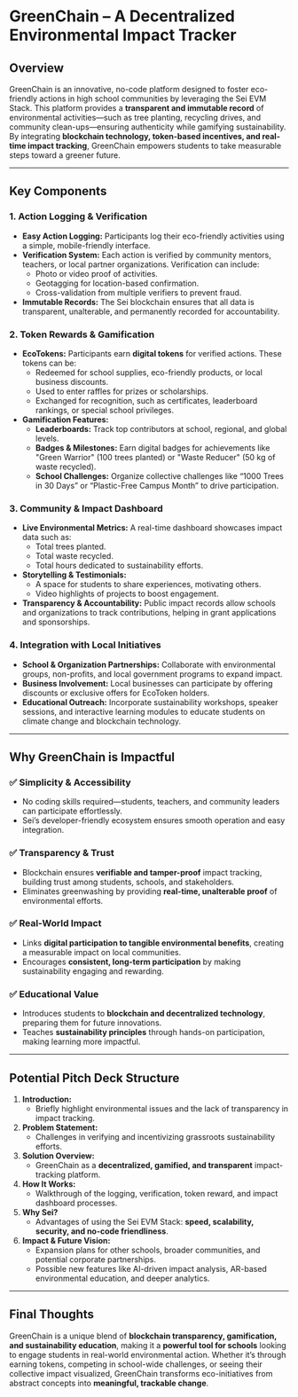 # GreenChain – A Decentralized Environmental Impact Tracker

## **Overview**

GreenChain is an innovative, no-code platform designed to foster eco-friendly actions in high school communities by leveraging the Sei EVM Stack. This platform provides a **transparent and immutable record** of environmental activities—such as tree planting, recycling drives, and community clean-ups—ensuring authenticity while gamifying sustainability. By integrating **blockchain technology, token-based incentives, and real-time impact tracking**, GreenChain empowers students to take measurable steps toward a greener future.

---

## **Key Components**

### **1. Action Logging & Verification**

- **Easy Action Logging:** Participants log their eco-friendly activities using a simple, mobile-friendly interface.
- **Verification System:** Each action is verified by community mentors, teachers, or local partner organizations. Verification can include:
    - Photo or video proof of activities.
    - Geotagging for location-based confirmation.
    - Cross-validation from multiple verifiers to prevent fraud.
- **Immutable Records:** The Sei blockchain ensures that all data is transparent, unalterable, and permanently recorded for accountability.

### **2. Token Rewards & Gamification**

- **EcoTokens:** Participants earn **digital tokens** for verified actions. These tokens can be:
    - Redeemed for school supplies, eco-friendly products, or local business discounts.
    - Used to enter raffles for prizes or scholarships.
    - Exchanged for recognition, such as certificates, leaderboard rankings, or special school privileges.
- **Gamification Features:**
    - **Leaderboards:** Track top contributors at school, regional, and global levels.
    - **Badges & Milestones:** Earn digital badges for achievements like "Green Warrior" (100 trees planted) or "Waste Reducer" (50 kg of waste recycled).
    - **School Challenges:** Organize collective challenges like “1000 Trees in 30 Days” or “Plastic-Free Campus Month” to drive participation.

### **3. Community & Impact Dashboard**

- **Live Environmental Metrics:** A real-time dashboard showcases impact data such as:
    - Total trees planted.
    - Total waste recycled.
    - Total hours dedicated to sustainability efforts.
- **Storytelling & Testimonials:**
    - A space for students to share experiences, motivating others.
    - Video highlights of projects to boost engagement.
- **Transparency & Accountability:** Public impact records allow schools and organizations to track contributions, helping in grant applications and sponsorships.

### **4. Integration with Local Initiatives**

- **School & Organization Partnerships:** Collaborate with environmental groups, non-profits, and local government programs to expand impact.
- **Business Involvement:** Local businesses can participate by offering discounts or exclusive offers for EcoToken holders.
- **Educational Outreach:** Incorporate sustainability workshops, speaker sessions, and interactive learning modules to educate students on climate change and blockchain technology.

---

## **Why GreenChain is Impactful**

### ✅ **Simplicity & Accessibility**

- No coding skills required—students, teachers, and community leaders can participate effortlessly.
- Sei’s developer-friendly ecosystem ensures smooth operation and easy integration.

### ✅ **Transparency & Trust**

- Blockchain ensures **verifiable and tamper-proof** impact tracking, building trust among students, schools, and stakeholders.
- Eliminates greenwashing by providing **real-time, unalterable proof** of environmental efforts.

### ✅ **Real-World Impact**

- Links **digital participation to tangible environmental benefits**, creating a measurable impact on local communities.
- Encourages **consistent, long-term participation** by making sustainability engaging and rewarding.

### ✅ **Educational Value**

- Introduces students to **blockchain and decentralized technology**, preparing them for future innovations.
- Teaches **sustainability principles** through hands-on participation, making learning more impactful.

---

## **Potential Pitch Deck Structure**

1. **Introduction:**
    - Briefly highlight environmental issues and the lack of transparency in impact tracking.
2. **Problem Statement:**
    - Challenges in verifying and incentivizing grassroots sustainability efforts.
3. **Solution Overview:**
    - GreenChain as a **decentralized, gamified, and transparent** impact-tracking platform.
4. **How It Works:**
    - Walkthrough of the logging, verification, token reward, and impact dashboard processes.
5. **Why Sei?**
    - Advantages of using the Sei EVM Stack: **speed, scalability, security, and no-code friendliness**.
6. **Impact & Future Vision:**
    - Expansion plans for other schools, broader communities, and potential corporate partnerships.
    - Possible new features like AI-driven impact analysis, AR-based environmental education, and deeper analytics.

---

## **Final Thoughts**

GreenChain is a unique blend of **blockchain transparency, gamification, and sustainability education**, making it a **powerful tool for schools** looking to engage students in real-world environmental action. Whether it’s through earning tokens, competing in school-wide challenges, or seeing their collective impact visualized, GreenChain transforms eco-initiatives from abstract concepts into **meaningful, trackable change**.
